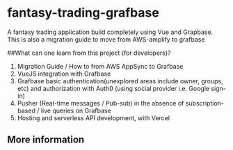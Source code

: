 # fantasy-trading-grafbase
A fantasy trading application build completely using Vue and Grapbase. This is also a migration guide to move from AWS-amplify to grafbase


##What can one learn from this project (for developers)? 
1. Migration Guide / How to from AWS AppSync to Grafbase
2. VueJS integration with Grafbase
3. Grafbase basic authentication(unexplored areas include owner, groups, etc) and authorization with Auth0 (using social provider i.e. Google sign-in)
4. Pusher (Real-time messages / Pub-sub) in the absence of subscription-based / live queries on Grafbase
5. Hosting and serverless API development, with Vercel 


## More information
